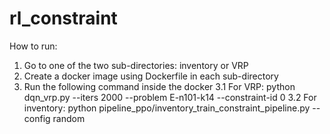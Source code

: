 # rl_constraint
How to run:
1. Go to one of the two sub-directories: inventory or VRP
2. Create a docker image using Dockerfile in each sub-directory
3. Run the following command inside the docker
  3.1 For VRP: python dqn_vrp.py --iters 2000 --problem E-n101-k14 --constraint-id 0
  3.2 For inventory: python pipeline_ppo/inventory_train_constraint_pipeline.py --config random
